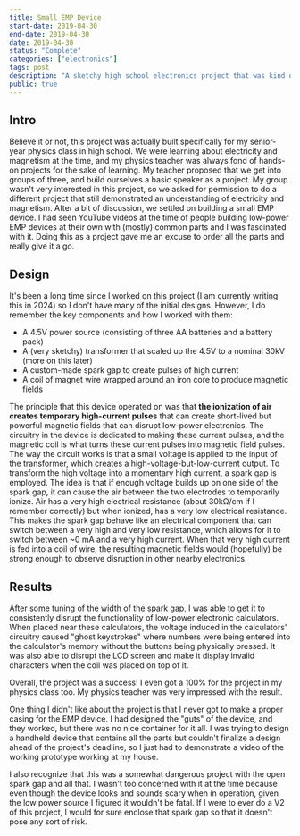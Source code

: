 ```yaml
---
title: Small EMP Device
start-date: 2019-04-30
end-date: 2019-04-30
date: 2019-04-30
status: "Complete"
categories: ["electronics"]
tags: post
description: "A sketchy high school electronics project that was kind of fun to play with sometimes."
public: true
---
```


## Intro

Believe it or not, this project was actually built specifically for my senior-year physics class in high school.
We were learning about electricity and magnetism at the time, and my physics teacher was always fond of hands-on projects for the sake of learning.
My teacher proposed that we get into groups of three, and build ourselves a basic speaker as a project.
My group wasn't very interested in this project, so we asked for permission to do a different project that still demonstrated an understanding of electricity and magnetism.
After a bit of discussion, we settled on building a small EMP device.
I had seen YouTube videos at the time of people building low-power EMP devices at their own with (mostly) common parts and I was fascinated with it.
Doing this as a project gave me an excuse to order all the parts and really give it a go.

## Design

It's been a long time since I worked on this project (I am currently writing this in 2024) so I don't have many of the initial designs.
However, I do remember the key components and how I worked with them:

- A 4.5V power source (consisting of three AA batteries and a battery pack)
- A (very sketchy) transformer that scaled up the 4.5V to a nominal 30kV (more on this later)
- A custom-made spark gap to create pulses of high current
- A coil of magnet wire wrapped around an iron core to produce magnetic fields

The principle that this device operated on was that **the ionization of air creates temporary high-current pulses** that can create short-lived but powerful magnetic fields that can disrupt low-power electronics.
The circuitry in the device is dedicated to making these current pulses, and the magnetic coil is what turns these current pulses into magnetic field pulses.
The way the circuit works is that a small voltage is applied to the input of the transformer, which creates a high-voltage-but-low-current output.
To transform the high voltage into a momentary high current, a spark gap is employed. The idea is that if enough voltage builds up on one side of the spark gap, it can cause the air between the two electrodes to temporarily ionize.
Air has a very high electrical resistance (about 30kΩ/cm if I remember correctly) but when ionized, has a very low electrical resistance.
This makes the spark gap behave like an electrical component that can switch between a very high and very low resistance, which allows for it to switch between ~0 mA and a very high current.
When that very high current is fed into a coil of wire, the resulting magnetic fields would (hopefully) be strong enough to observe disruption in other nearby electronics.

## Results

After some tuning of the width of the spark gap, I was able to get it to consistently disrupt the functionality of low-power electronic calculators.
When placed near these calculators, the voltage induced in the calculators' circuitry caused "ghost keystrokes" where numbers were being entered into the calculator's memory without the buttons being physically pressed.
It was also able to disrupt the LCD screen and make it display invalid characters when the coil was placed on top of it.

Overall, the project was a success! I even got a 100% for the project in my physics class too. My physics teacher was very impressed with the result.

One thing I didn't like about the project is that I never got to make a proper casing for the EMP device. I had designed the "guts" of the device, and they worked, but there was no nice container for it all.
I was trying to design a handheld device that contains all the parts but couldn't finalize a design ahead of the project's deadline, so I just had to demonstrate a video of the working prototype working at my house.

I also recognize that this was a somewhat dangerous project with the open spark gap and all that.
I wasn't too concerned with it at the time because even though the device looks and sounds scary when in operation, given the low power source I figured it wouldn't be fatal.
If I were to ever do a V2 of this project, I would for sure enclose that spark gap so that it doesn't pose any sort of risk.
